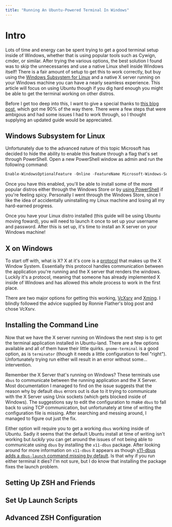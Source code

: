 ```yaml
---
title: "Running An Ubuntu-Powered Terminal In Windows"
---
```


# Intro

Lots of time and energy can be spent trying to get a good terminal setup inside of Windows, whether that is using popular tools such as Cywign, cmder, or similar. After trying the various options, the best solution I found was to skip the unnecessaries and use a native Linux shell inside Windows itself! There is a fair amount of setup to get this to work correctly, but buy using the [Windows Subsystem for Linux](https://docs.microsoft.com/en-us/windows/wsl/install-win10) and a native X server running on your Windows machine you can have a nearly seamless experience.  This article will focus on using Ubuntu though if you dig hard enough you might be able to get the terminal working on other distros.

Before I get too deep into this, I want to give a special thanks to [this blog post,](https://blog.ropnop.com/configuring-a-pretty-and-usable-terminal-emulator-for-wsl/) which got me 90% of the way there. There were a few steps that were ambigous and had some issues I had to work through, so I thought supplying an updated guide would be appreciated.

## Windows Subsystem for Linux

Unfortunately due to the advanced nature of this topic Microsoft has decided to hide the ability to enable this feature through a flag that's set through PowerShell. Open a new PowerShell window as admin and run the following command:

```powershell
Enable-WindowsOptionalFeature -Online -FeatureName Microsoft-Windows-Subsystem-Linux
```

Once you have this enabled, you'll be able to install some of the more popular distros either through the Windows Store or by [using PowerShell](https://docs.microsoft.com/en-us/windows/wsl/install-on-server) if you're feeling spicy. Personally I went through the Windows Store, since I like the idea of accidentally uninstalling my Linux machine and losing all my hard-earned progress.

Once you have your Linux distro installed (this guide will be using Ubuntu moving foward), you will need to launch it once to set up your username and password. After this is set up, it's time to install an X server on your Windows machine!

## X on Windows

To start off with, what is X?  X at it's core is a [protocol](https://en.wikipedia.org/wiki/X_Window_System_core_protocol) that makes up the X Window System. Essentially this protocol handles communication between the application you're running and the X server that renders the windows. Luckily it's a protocol, meaning that someone has already implemented X inside of Windows and has allowed this whole process to work in the first place.

There are two major options for getting this working, [VcXsrv](https://sourceforge.net/projects/vcxsrv/) and [Xming](https://sourceforge.net/projects/xming/). I blindly followed the advice supplied by Ronnie Flather's blog post and chose VcXsrv.  

## Installing the Command Line

Now that we have the X server running on Windows the next step is to get the terminal application installed in Ubuntu-land.  There are a few options available and all of them have their little quirks.  `gnome-terminal` is a good option, as is `terminator` (though it needs a little configuration to feel "right"). Unfortunately trying run either will result in an error without some... intervention.

Remember the X Server that's running on Windows?  These terminals use `dbus` to communicate between the running application and the X Server.  Most documentation I managed to find on the issue suggests that the reason why by default `dbus` errors out is due to it trying to communicate with the X Server using Unix sockets (which gets blocked inside of Windows).  The suggestions say to edit the configuration to make `dbus` to fall back to using TCP communication, but unfortunately at time of writing the configuration file is missing.  After searching and messing around, I managed to figure out just the fix.

Either option will require you to get a working `dbus` working inside of Ubuntu.  Sadly it seems that the default Ubuntu install at time of writing isn't working but _luckily_ you can get around the issues of not being able to communicate using `dbus` by installing the `x11-dbus` package.  After looking around for more information on `x11-dbus` it appears as though [x11-dbus adds a `dbus-launch` command missing by default](https://serverfault.com/a/411353).  Is that why if you run either terminal it dies?  I'm not sure, but I do know that installing the package fixes the launch problem.

## Setting Up ZSH and Friends

## Set Up Launch Scripts

## Advanced ZSH Configuration
